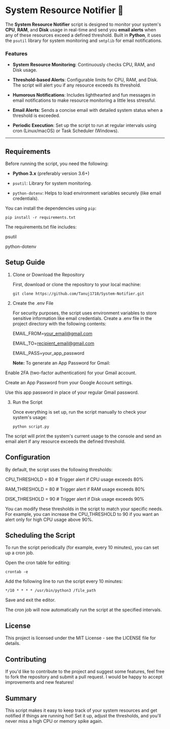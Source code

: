 # System Resource Notifier 🚨

The **System Resource Notifier** script is designed to monitor your system's **CPU**, **RAM**, and **Disk** usage in real-time and send you **email alerts** when any of these resources exceed a defined threshold. Built in **Python**, it uses the `psutil` library for system monitoring and `smtplib` for email notifications.

### Features

- **System Resource Monitoring**: Continuously checks CPU, RAM, and Disk usage.

- **Threshold-based Alerts**: Configurable limits for CPU, RAM, and Disk. The script will alert you if any resource exceeds its threshold.

- **Humorous Notifications**: Includes lighthearted and fun messages in email notifications to make resource monitoring a little less stressful.

- **Email Alerts**: Sends a concise email with detailed system status when a threshold is exceeded.

- **Periodic Execution**: Set up the script to run at regular intervals using cron (Linux/macOS) or Task Scheduler (Windows).

---

## Requirements

Before running the script, you need the following:

- **Python 3.x** (preferably version 3.6+)

- `psutil`: Library for system monitoring.

- `python-dotenv`: Helps to load environment variables securely (like email credentials).

You can install the dependencies using `pip`:

``pip install -r requirements.txt``

The requirements.txt file includes:

psutil

python-dotenv

## Setup Guide

1. Clone or Download the Repository

   First, download or clone the repository to your local machine:

   ``git clone https://github.com/Tanuj1718/System-Notifier.git``


2. Create the .env File
   
   For security purposes, the script uses environment variables to store sensitive information like email credentials. Create a .env file in the project               directory with the following contents:

   EMAIL_FROM=your_email@gmail.com

   EMAIL_TO=recipient_email@gmail.com

   EMAIL_PASS=your_app_password

   **Note:** To generate an App Password for Gmail:

  Enable 2FA (two-factor authentication) for your Gmail account.

  Create an App Password from your Google Account settings.

  Use this app password in place of your regular Gmail password.

3. Run the Script

   Once everything is set up, run the script manually to check your system's usage:

   ``python script.py``

The script will print the system's current usage to the console and send an email alert if any resource exceeds the defined threshold.

## Configuration

By default, the script uses the following thresholds:

CPU_THRESHOLD = 80  # Trigger alert if CPU usage exceeds 80%

RAM_THRESHOLD = 80  # Trigger alert if RAM usage exceeds 80%

DISK_THRESHOLD = 90 # Trigger alert if Disk usage exceeds 90%

You can modify these thresholds in the script to match your specific needs. For example, you can increase the CPU_THRESHOLD to 90 if you want an alert only for high CPU usage above 90%.

## Scheduling the Script

To run the script periodically (for example, every 10 minutes), you can set up a cron job.

Open the cron table for editing:

``crontab -e``

Add the following line to run the script every 10 minutes:

``*/10 * * * * /usr/bin/python3 /file_path``

Save and exit the editor.

The cron job will now automatically run the script at the specified intervals.


## License

This project is licensed under the MIT License - see the LICENSE file for details.

## Contributing

If you'd like to contribute to the project and suggest some features, feel free to fork the repository and submit a pull request. I would be happy to accept improvements and new features!


## Summary

This script makes it easy to keep track of your system resources and get notified if things are running hot! Set it up, adjust the thresholds, and you'll never miss a high CPU or memory spike again. 

